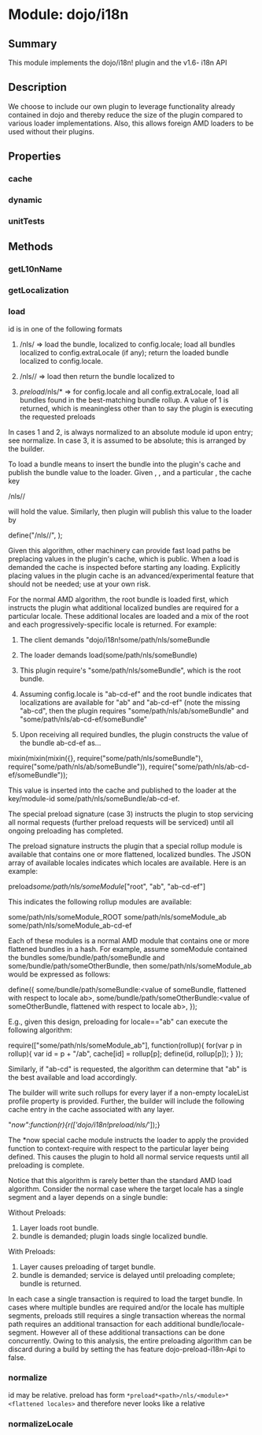 # Module: dojo/i18n

## Summary

This module implements the dojo/i18n! plugin and the v1.6- i18n API
## Description

We choose to include our own plugin to leverage functionality already contained in dojo
and thereby reduce the size of the plugin compared to various loader implementations. Also, this
allows foreign AMD loaders to be used without their plugins.
## Properties

### cache


### dynamic


### unitTests


## Methods

### getL10nName


### getLocalization


### load
id is in one of the following formats

1. <path>/nls/<bundle>
=> load the bundle, localized to config.locale; load all bundles localized to
config.extraLocale (if any); return the loaded bundle localized to config.locale.

2. <path>/nls/<locale>/<bundle>
=> load then return the bundle localized to <locale>

3. *preload*<path>/nls/<module>*<JSON array of available locales>
=> for config.locale and all config.extraLocale, load all bundles found
in the best-matching bundle rollup. A value of 1 is returned, which
is meaningless other than to say the plugin is executing the requested
preloads

In cases 1 and 2, <path> is always normalized to an absolute module id upon entry; see
normalize. In case 3, it <path> is assumed to be absolute; this is arranged by the builder.

To load a bundle means to insert the bundle into the plugin's cache and publish the bundle
value to the loader. Given <path>, <bundle>, and a particular <locale>, the cache key

<path>/nls/<bundle>/<locale>

will hold the value. Similarly, then plugin will publish this value to the loader by

define("<path>/nls/<bundle>/<locale>", <bundle-value>);

Given this algorithm, other machinery can provide fast load paths be preplacing
values in the plugin's cache, which is public. When a load is demanded the
cache is inspected before starting any loading. Explicitly placing values in the plugin
cache is an advanced/experimental feature that should not be needed; use at your own risk.

For the normal AMD algorithm, the root bundle is loaded first, which instructs the
plugin what additional localized bundles are required for a particular locale. These
additional locales are loaded and a mix of the root and each progressively-specific
locale is returned. For example:

1. The client demands "dojo/i18n!some/path/nls/someBundle

2. The loader demands load(some/path/nls/someBundle)

3. This plugin require's "some/path/nls/someBundle", which is the root bundle.

4. Assuming config.locale is "ab-cd-ef" and the root bundle indicates that localizations
are available for "ab" and "ab-cd-ef" (note the missing "ab-cd", then the plugin
requires "some/path/nls/ab/someBundle" and "some/path/nls/ab-cd-ef/someBundle"

5. Upon receiving all required bundles, the plugin constructs the value of the bundle
ab-cd-ef as...

mixin(mixin(mixin({}, require("some/path/nls/someBundle"),
require("some/path/nls/ab/someBundle")),
require("some/path/nls/ab-cd-ef/someBundle"));

This value is inserted into the cache and published to the loader at the
key/module-id some/path/nls/someBundle/ab-cd-ef.

The special preload signature (case 3) instructs the plugin to stop servicing all normal requests
(further preload requests will be serviced) until all ongoing preloading has completed.

The preload signature instructs the plugin that a special rollup module is available that contains
one or more flattened, localized bundles. The JSON array of available locales indicates which locales
are available. Here is an example:

preload*some/path/nls/someModule*["root", "ab", "ab-cd-ef"]

This indicates the following rollup modules are available:

some/path/nls/someModule_ROOT
some/path/nls/someModule_ab
some/path/nls/someModule_ab-cd-ef

Each of these modules is a normal AMD module that contains one or more flattened bundles in a hash.
For example, assume someModule contained the bundles some/bundle/path/someBundle and
some/bundle/path/someOtherBundle, then some/path/nls/someModule_ab would be expressed as follows:

define({
some/bundle/path/someBundle:<value of someBundle, flattened with respect to locale ab>,
some/bundle/path/someOtherBundle:<value of someOtherBundle, flattened with respect to locale ab>,
});

E.g., given this design, preloading for locale=="ab" can execute the following algorithm:

require(["some/path/nls/someModule_ab"], function(rollup){
for(var p in rollup){
var id = p + "/ab",
cache[id] = rollup[p];
define(id, rollup[p]);
}
});

Similarly, if "ab-cd" is requested, the algorithm can determine that "ab" is the best available and
load accordingly.

The builder will write such rollups for every layer if a non-empty localeList  profile property is
provided. Further, the builder will include the following cache entry in the cache associated with
any layer.

"*now":function(r){r(['dojo/i18n!*preload*<path>/nls/<module>*<JSON array of available locales>']);}

The *now special cache module instructs the loader to apply the provided function to context-require
with respect to the particular layer being defined. This causes the plugin to hold all normal service
requests until all preloading is complete.

Notice that this algorithm is rarely better than the standard AMD load algorithm. Consider the normal case
where the target locale has a single segment and a layer depends on a single bundle:

Without Preloads:

1. Layer loads root bundle.
2. bundle is demanded; plugin loads single localized bundle.

With Preloads:

1. Layer causes preloading of target bundle.
2. bundle is demanded; service is delayed until preloading complete; bundle is returned.

In each case a single transaction is required to load the target bundle. In cases where multiple bundles
are required and/or the locale has multiple segments, preloads still requires a single transaction whereas
the normal path requires an additional transaction for each additional bundle/locale-segment. However all
of these additional transactions can be done concurrently. Owing to this analysis, the entire preloading
algorithm can be discard during a build by setting the has feature dojo-preload-i18n-Api to false.

### normalize
id may be relative.
preload has form `*preload*<path>/nls/<module>*<flattened locales>` and
therefore never looks like a relative

### normalizeLocale


